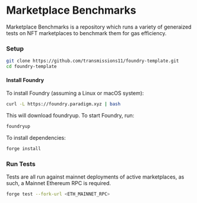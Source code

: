 # Marketplace Benchmarks

Marketplace Benchmarks is a repository which runs a variety of generaized tests on NFT marketplaces to benchmark them for gas efficiency.

### Setup

```sh
git clone https://github.com/transmissions11/foundry-template.git
cd foundry-template
```

#### Install Foundry
To install Foundry (assuming a Linux or macOS system):

```bash
curl -L https://foundry.paradigm.xyz | bash
```

This will download foundryup. To start Foundry, run:

```bash
foundryup
```

To install dependencies:

```bash
forge install
```

### Run Tests
Tests are all run against mainnet deployments of active marketplaces, as such, a Mainnet Ethereum RPC is required.
```bash
forge test --fork-url <ETH_MAINNET_RPC>
```